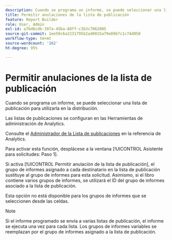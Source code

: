 ```yaml
---
description: Cuando se programa un informe, se puede seleccionar una lista de publicación para utilizarla en la distribución.
title: Permitir anulaciones de la lista de publicación
feature: Report Builder
role: User, Admin
exl-id: a7bd6cdb-397a-45ba-88ff-c3b3c7062005
source-git-commit: 1ee50c6a2231795b2ad0015a79e09b7c1c74d850
workflow-type: tm+mt
source-wordcount: '162'
ht-degree: 95%

---
```


# Permitir anulaciones de la lista de publicación

Cuando se programa un informe, se puede seleccionar una lista de publicación para utilizarla en la distribución.

Las listas de publicaciones se configuran en las Herramientas de administración de Analytics.

Consulte el [Administrador de la Lista de publicaciones](https://experienceleague.adobe.com/docs/analytics/admin/admin-tools/publishing-list.html) en la referencia de Analytics.

Para activar esta función, desplácese a la ventana [!UICONTROL Asistente para solicitudes: Paso 1].

Si activa [!UICONTROL Permitir anulación de la lista de publicación], el grupo de informes asignado a cada destinatario en la lista de publicación sustituye al grupo de informes para esta solicitud. Asimismo, si el libro contiene varios grupos de informes, se utilizará el ID del grupo de informes asociado a la lista de publicación.

Esta opción no está disponible para los grupos de informes que se seleccionen desde las celdas.

>[!NOTE]
>
>Si el informe programado se envía a varias listas de publicación, el informe se ejecuta una vez para cada lista. Los grupos de informes variables se reemplazan por el grupo de informes asignado a la lista de publicación.
